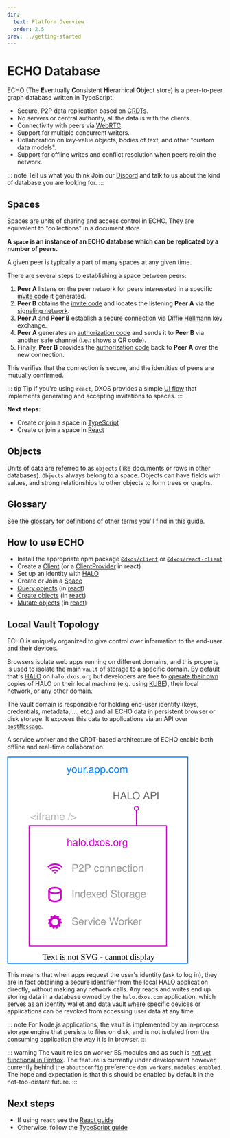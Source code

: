 ```yaml
---
dir:
  text: Platform Overview
  order: 2.5
prev: ../getting-started
---
```


# ECHO Database

ECHO (The **E**ventually **C**onsistent **H**ierarhical **O**bject store) is a peer-to-peer graph database written in TypeScript.

*   Secure, P2P data replication based on [CRDTs](https://en.wikipedia.org/wiki/Conflict-free_replicated_data_type).
*   No servers or central authority, all the data is with the clients.
*   Connectivity with peers via [WebRTC](https://en.wikipedia.org/wiki/WebRTC).
*   Support for multiple concurrent writers.
*   Collaboration on key-value objects, bodies of text, and other "custom data models".
*   Support for offline writes and conflict resolution when peers rejoin the network.

::: note Tell us what you think
Join our [Discord](https://discord.gg/KsDBXuUxvD) and talk to us about the kind of database you are looking for.
:::

## Spaces

Spaces are units of sharing and access control in ECHO. They are equivalent to "collections" in a document store.

**A `space` is an instance of an ECHO database which can be replicated by a number of peers.**

A given peer is typically a part of many spaces at any given time.

There are several steps to establishing a space between peers:

1.  <span class="peer-a">**Peer A**</span> listens on the peer network for peers intereseted in a specific [invite code](../glossary#invitation-code) it generated.
2.  <span class="peer-b">**Peer B**</span> obtains the [invite code](../glossary#invitation-code) and locates the listening <span class="peer-a">**Peer A**</span> via the [signaling network](../glossary#signaling-service).
3.  <span class="peer-a">**Peer A**</span> and <span class="peer-b">**Peer B**</span> establish a secure connection via [Diffie Hellmann](https://en.wikipedia.org/wiki/Diffie%E2%80%93Hellman_key_exchange) key exchange.
4.  <span class="peer-a">**Peer A**</span> generates an [authorization code](../glossary#authorization-code) and sends it to <span class="peer-b">**Peer B**</span> via another safe channel (i.e.: shows a QR code).
5.  Finally, <span class="peer-b">**Peer B**</span> provides the [authorization code](../glossary#authorization-code) back to <span class="peer-a">**Peer A**</span> over the new connection.

This verifies that the connection is secure, and the identities of peers are mutually confirmed.

::: tip Tip
If you're using `react`, DXOS provides a simple [UI flow](../react/spaces#joining-spaces) that implements generating and accepting invitations to spaces.
:::

**Next steps:**

*   Create or join a space in [TypeScript](../typescript/spaces)
*   Create or join a space in [React](../react/spaces)

## Objects

Units of data are referred to as `objects` (like documents or rows in other databases). `Objects` always belong to a space. Objects can have fields with values, and strong relationships to other objects to form trees or graphs.

## Glossary

See the [glossary](../glossary) for definitions of other terms you'll find in this guide.

## How to use ECHO

*   Install the appropriate npm package [`@dxos/client`](../typescript) or [`@dxos/react-client`](../react)
*   Create a [Client](../typescript#configuration) (or a [ClientProvider](../react#cofiguration) in react)
*   Set up an identity with [HALO](./halo)
*   Create or Join a [Space](#spaces)
*   [Query objects](../typescript/queries) (in [react](../react/queries))
*   [Create objects](../typescript/mutations#creating-objects) (in [react](../react/mutations))
*   [Mutate objects](../typescript/mutations) (in [react](../react/mutations))

## Local Vault Topology

ECHO is uniquely organized to give control over information to the end-user and their devices.

Browsers isolate web apps running on different domains, and this property is used to isolate the main `vault` of storage to a specific domain. By default that's [HALO](./halo) on `halo.dxos.org` but developers are free to [operate their own](../typescript/config#custom-halo-source) copies of HALO on their local machine (e.g. using [KUBE](./kube)), their local network, or any other domain.

The vault domain is responsible for holding end-user identity (keys, credentials, metadata, ..., etc.) and all ECHO data in persistent browser or disk storage. It exposes this data to applications via an API over [`postMessage`](https://developer.mozilla.org/en-US/docs/Web/API/Window/postMessage).

A service worker and the CRDT-based architecture of ECHO enable both offline and real-time collaboration.

![HALO Vault Topology Diagram](./images/topology.drawio.svg)

This means that when apps request the user's identity (ask to log in), they are in fact obtaining a secure identifier from the local HALO application directly, without making any network calls. Any reads and writes end up storing data in a database owned by the `halo.dxos.com` application, which serves as an identity wallet and data vault where specific devices or applications can be revoked from accessing user data at any time.

::: note
For Node.js applications, the vault is implemented by an in-process storage engine that persists to files on disk, and is not isolated from the consuming application the way it is in browser.
:::

::: warning
The vault relies on worker ES modules and as such is [not yet functional in Firefox](https://developer.mozilla.org/en-US/docs/Web/API/Worker). The feature is currently under development however, currently behind the `about:config` preference `dom.workers.modules.enabled`. The hope and expectation is that this should be enabled by default in the not-too-distant future.
:::

## Next steps

*   If using `react` see the [React guide](../react/)
*   Otherwise, follow the [TypeScript guide](../typescript/)
